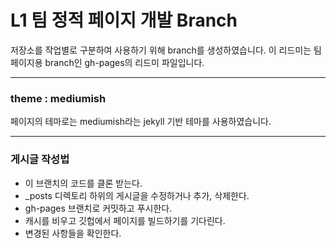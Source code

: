 
# L1 팀 정적 페이지 개발 Branch

저장소를 작업별로 구분하여 사용하기 위해 branch를 생성하였습니다.
이 리드미는 팀 페이지용 branch인 gh-pages의 리드미 파일입니다.


***

### theme : mediumish
페이지의 테마로는 mediumish라는 jekyll 기반 테마를 사용하였습니다.


***

### 게시글 작성법
- 이 브랜치의 코드를 클론 받는다.
- _posts 디렉토리 하위의 게시글을 수정하거나 추가, 삭제한다.
- gh-pages 브랜치로 커밋하고 푸시한다.
- 캐시를 비우고 깃헙에서 페이지를 빌드하기를 기다린다.
- 변경된 사항들을 확인한다.


